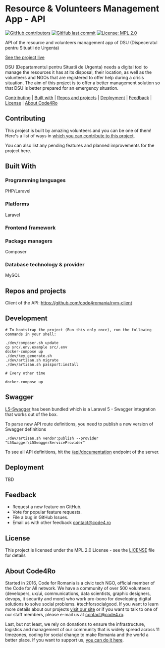 # Resource & Volunteers Management App - API

[![GitHub contributors](https://img.shields.io/github/contributors/code4romania/rvm-api.svg?style=for-the-badge)](https://github.com/code4romania/rvm-api/graphs/contributors)    [![GitHub last commit](https://img.shields.io/github/last-commit/code4romania/rvm-api.svg?style=for-the-badge)](https://github.com/code4romania/rvm-api/commits/master) [![License: MPL 2.0](https://img.shields.io/badge/license-MPL%202.0-brightgreen.svg?style=for-the-badge)](https://opensource.org/licenses/MPL-2.0)

API of the resource and volunteers management app of DSU (Dispeceratul pentru Situatii de Urgenta)

[See the project live](https://www.figma.com/proto/K7Qqywpx1QFVzG1ml2Fa3qsv/Resource-%26-Volunteer-Management-App?scaling=min-zoom)

DSU (Departamentul pentru Situatii de Urgenta) needs a digital tool to manage the resources it has at its disposal, their location, as well as the volunteers and NGOs that are registered to offer help during a crisis situation. The aim of this project is to offer a better management solution so that DSU is better prepared for an emergency situation.

[Contributing](#contributing) | [Built with](#built-with) | [Repos and projects](#repos-and-projects) | [Deployment](#deployment) | [Feedback](#feedback) | [License](#license) | [About Code4Ro](#about-code4ro)

## Contributing

This project is built by amazing volunteers and you can be one of them! Here's a list of ways in [which you can contribute to this project](.github/CONTRIBUTING.MD).

You can also list any pending features and planned improvements for the project here.

## Built With

### Programming languages

PHP/Laravel

### Platforms

Laravel

### Frontend framework

### Package managers

Composer

### Database technology & provider

MySQL

## Repos and projects

Client of the API: https://github.com/code4romania/rvm-client

## Development

    # To bootstrap the project (Run this only once), run the following commands in your shell:

    ./dev/composer.sh update
    cp src/.env.example src/.env
    docker-compose up
    ./dev/key_generate.sh
    ./dev/artisan.sh migrate
    ./dev/artisan.sh passport:install

    # Every other time

    docker-compose up

## Swagger
[L5-Swagger](https://github.com/DarkaOnLine/L5-Swagger) has been bundled which is a Laravel 5 - Swagger integration that
works out of the box.

To parse new API route definitions, you need to publish a new version of Swagger definitions

    ./dev/artisan.sh vendor:publish --provider "L5Swagger\L5SwaggerServiceProvider"

To see all API definitions, hit the [/api/documentation](http://localhost:8080/api/documentation) endpoint of the server.
## Deployment

TBD

## Feedback

* Request a new feature on GitHub.
* Vote for popular feature requests.
* File a bug in GitHub Issues.
* Email us with other feedback contact@code4.ro

## License 

This project is licensed under the MPL 2.0 License - see the [LICENSE](LICENSE) file for details

## About Code4Ro

Started in 2016, Code for Romania is a civic tech NGO, official member of the Code for All network. We have a community of over 500 volunteers (developers, ux/ui, communications, data scientists, graphic designers, devops, it security and more) who work pro-bono for developing digital solutions to solve social problems. #techforsocialgood. If you want to learn more details about our projects [visit our site](https://www.code4.ro/en/) or if you want to talk to one of our staff members, please e-mail us at contact@code4.ro.

Last, but not least, we rely on donations to ensure the infrastructure, logistics and management of our community that is widely spread across 11 timezones, coding for social change to make Romania and the world a better place. If you want to support us, [you can do it here](https://code4.ro/en/donate/).

